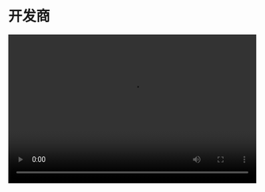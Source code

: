 # 开发商

<html>
<!--在这里插入内容-->
<video src="https://hellorfss.zcool.cn/ak9/shutterstock/videos/1015058239/preview/stock-footage-aerial-city-connected-through-g-wireless-network-mobile-technology-concept-data-communication.mp4?sign=66d7d0ebc04350dd584708a984a5845f&t=5fd9c279" controls="controls" width="500" height="300"></video>
</html>